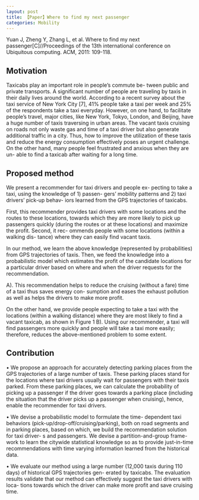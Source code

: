 ```yaml
---
layout: post
title: 【Paper】Where to find my next passenger
categories: Mobility
---
```


Yuan J, Zheng Y, Zhang L, et al. Where to find my next passenger[C]//Proceedings of the 13th international conference on Ubiquitous computing. ACM, 2011: 109-118.

## Motivation

Taxicabs play an important role in people’s commute be- tween public and private transports. A significant number of people are traveling by taxis in their daily lives around the world. According to a recent survey about the taxi service of New York City [7], 41% people take a taxi per week and 25% of the respondents take a taxi everyday. However, on one hand, to facilitate people’s travel, major cities, like New York, Tokyo, London, and Beijing, have a huge number of taxis traversing in urban areas. The vacant taxis cruising on roads not only waste gas and time of a taxi driver but also generate additional traffic in a city. Thus, how to improve the utilization of these taxis and reduce the energy consumption effectively poses an urgent challenge. On the other hand, many people feel frustrated and anxious when they are un- able to find a taxicab after waiting for a long time.

## Proposed method

We present a recommender for taxi drivers and people ex- pecting to take a taxi, using the knowledge of 1) passen- gers’ mobility patterns and 2) taxi drivers’ pick-up behav- iors learned from the GPS trajectories of taxicabs.

First, this recommender provides taxi drivers with some locations and the routes to these locations, towards which they are more likely to pick up passengers quickly (during the routes or at these locations) and maximize the profit. Second, it rec- ommends people with some locations (within a walking dis- tance) where they can easily find vacant taxis. 

In our method, we learn the above knowledge (represented by probabilities) from GPS trajectories of taxis. Then, we feed the knowledge into a probabilistic model which estimates the profit of the candidate locations for a particular driver based on where and when the driver requests for the recommendation.

A). This recommendation helps to reduce the cruising (without a fare) time of a taxi thus saves energy con- sumption and eases the exhaust pollution as well as helps the drivers to make more profit. 

On the other hand, we provide people expecting to take a taxi with the locations (within a walking distance) where they are most likely to find a vacant taxicab, as shown in Figure 1 B). Using our recommender, a taxi will find passengers more quickly and people will take a taxi more easily; therefore, reduces the above-mentioned problem to some extent.

## Contribution

• We propose an approach for accurately detecting parking places from the GPS trajectories of a large number of taxis. These parking places stand for the locations where taxi drivers usually wait for passengers with their taxis parked. From these parking places, we can calculate the probability of picking up a passenger if the driver goes towards a parking place (including the situation that the driver picks up a passenger when cruising), hence, enable the recommender for taxi drivers.

• We devise a probabilistic model to formulate the time- dependent taxi behaviors (pick-up/drop-off/cruising/parking), both on road segments and in parking places, based on which, we build the recommendation solution for taxi driver- s and passengers. We devise a partition-and-group frame- work to learn the citywide statistical knowledge so as to provide just-in-time recommendations with time varying information learned from the historical data.

• We evaluate our method using a large number (12,000 taxis during 110 days) of historical GPS trajectories gen- erated by taxicabs. The evaluation results validate that our method can effectively suggest the taxi drivers with loca- tions towards which the driver can make more profit and save cruising time.